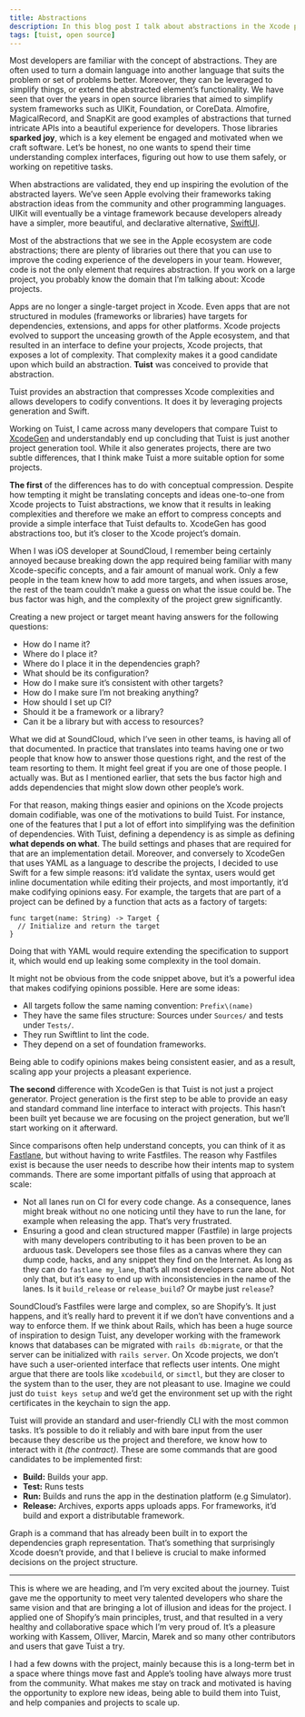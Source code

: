 ```yaml
---
title: Abstractions
description: In this blog post I talk about abstractions in the Xcode projects domain and how Tuist leverages the concept to conceptually compress intricacies of Xcode projects that developers are often confronted with.
tags: [tuist, open source]
---
```


Most developers are familiar with the concept of abstractions. They are often used to turn a domain language into another language that suits the problem or set of problems better. Moreover, they can be leveraged to simplify things, or extend the abstracted element’s functionality. We have seen that over the years in open source libraries that aimed to simplify system frameworks such as UIKit, Foundation, or CoreData. Almofire, MagicalRecord, and SnapKit are good examples of abstractions that turned intricate APIs into a beautiful experience for developers. Those libraries **sparked joy**, which is a key element be engaged and motivated when we craft software. Let’s be honest, no one wants to spend their time understanding complex interfaces, figuring out how to use them safely, or working on repetitive tasks.

When abstractions are validated, they end up inspiring the evolution of the abstracted layers. We’ve seen Apple evolving their frameworks taking abstraction ideas from the community and other programming languages. UIKit will eventually be a vintage framework because developers already have a simpler, more beautiful, and declarative alternative, [SwiftUI](https://developer.apple.com/xcode/swiftui/).

Most of the abstractions that we see in the Apple ecosystem are code abstractions; there are plenty of libraries out there that you can use to improve the coding experience of the developers in your team. However, code is not the only element that requires abstraction. If you work on a large project, you probably know the domain that I’m talking about: Xcode projects.

Apps are no longer a single-target project in Xcode. Even apps that are not structured in modules (frameworks or libraries) have targets for dependencies, extensions, and apps for other platforms. Xcode projects evolved to support the unceasing growth of the Apple ecosystem, and that resulted in an interface to define your projects, Xcode projects, that exposes a lot of complexity. That complexity makes it a good candidate upon which build an abstraction. **Tuist** was conceived to provide that abstraction.

Tuist provides an abstraction that compresses Xcode complexities and allows developers to codify conventions. It does it by leveraging projects generation and Swift.

Working on Tuist, I came across many developers that compare Tuist to [XcodeGen](https://github.com/yonaskolb/xcodegen) and understandably end up concluding that Tuist is just another project generation tool. While it also generates projects, there are two subtle differences, that I think make Tuist a more suitable option for some projects.

**The first** of the differences has to do with conceptual compression. Despite how tempting it might be translating concepts and ideas one-to-one from Xcode projects to Tuist abstractions, we know that it results in leaking complexities and therefore we make an effort to compress concepts and provide a simple interface that Tuist defaults to. XcodeGen has good abstractions too, but it’s closer to the Xcode project’s domain.

When I was iOS developer at SoundCloud, I remember being certainly annoyed because breaking down the app required being familiar with many Xcode-specific concepts, and a fair amount of manual work. Only a few people in the team knew how to add more targets, and when issues arose, the rest of the team couldn’t make a guess on what the issue could be. The bus factor was high, and the complexity of the project grew significantly.

Creating a new project or target meant having answers for the following questions:

- How do I name it?
- Where do I place it?
- Where do I place it in the dependencies graph?
- What should be its configuration?
- How do I make sure it’s consistent with other targets?
- How do I make sure I’m not breaking anything?
- How should I set up CI?
- Should it be a framework or a library?
- Can it be a library but with access to resources?

What we did at SoundCloud, which I’ve seen in other teams, is having all of that documented. In practice that translates into teams having one or two people that know how to answer those questions right, and the rest of the team resorting to them. It might feel great if you are one of those people. I actually was. But as I mentioned earlier, that sets the bus factor high and adds dependencies that might slow down other people’s work.

For that reason, making things easier and opinions on the Xcode projects domain codifiable, was one of the motivations to build Tuist. For instance, one of the features that I put a lot of effort into simplifying was the definition of dependencies. With Tuist, defining a dependency is as simple as defining **what depends on what**. The build settings and phases that are required for that are an implementation detail. Moreover, and conversely to XcodeGen that uses YAML as a language to describe the projects, I decided to use Swift for a few simple reasons: it’d validate the syntax, users would get inline documentation while editing their projects, and most importantly, it’d make codifying opinions easy. For example, the targets that are part of a project can be defined by a function that acts as a factory of targets:

```language-swift
func target(name: String) -> Target {
  // Initialize and return the target
}
```

Doing that with YAML would require extending the specification to support it, which would end up leaking some complexity in the tool domain.

It might not be obvious from the code snippet above, but it’s a powerful idea that makes codifying opinions possible. Here are some ideas:

- All targets follow the same naming convention: `Prefix\(name)`
- They have the same files structure: Sources under `Sources/` and tests under `Tests/`.
- They run Swiftlint to lint the code.
- They depend on a set of foundation frameworks.

Being able to codify opinions makes being consistent easier, and as a result, scaling app your projects a pleasant experience.

**The second** difference with XcodeGen is that Tuist is not just a project generator. Project generation is the first step to be able to provide an easy and standard command line interface to interact with projects. This hasn’t been built yet because we are focusing on the project generation, but we’ll start working on it afterward.

Since comparisons often help understand concepts, you can think of it as [Fastlane](https://github.com/fastlane), but without having to write Fastfiles. The reason why Fastfiles exist is because the user needs to describe how their intents map to system commands. There are some important pitfalls of using that approach at scale:

- Not all lanes run on CI for every code change. As a consequence, lanes might break without no one noticing until they have to run the lane, for example when releasing the app. That’s very frustrated.
- Ensuring a good and clean structured mapper (Fastfile) in large projects with many developers contributing to it has been proven to be an arduous task. Developers see those files as a canvas where they can dump code, hacks, and any snippet they find on the Internet. As long as they can do `fastlane my_lane`, that’s all most developers care about. Not only that, but it’s easy to end up with inconsistencies in the name of the lanes. Is it `build_release` or `release_build`? Or maybe just `release`?

SoundCloud’s Fastfiles were large and complex, so are Shopify’s. It just happens, and it’s really hard to prevent it if we don’t have conventions and a way to enforce them. If we think about Rails, which has been a huge source of inspiration to design Tuist, any developer working with the framework knows that databases can be migrated with `rails db:migrate`, or that the server can be initialized with `rails server`. On Xcode projects, we don’t have such a user-oriented interface that reflects user intents. One might argue that there are tools like `xcodebuild`, or `simctl`, but they are closer to the system than to the user, they are not pleasant to use. Imagine we could just do `tuist keys setup` and we’d get the environment set up with the right certificates in the keychain to sign the app.

Tuist will provide an standard and user-friendly CLI with the most common tasks. It’s possible to do it reliably and with bare input from the user because they describe us the project and therefore, we know how to interact with it _(the contract)_. These are some commands that are good candidates to be implemented first:

- **Build:** Builds your app.
- **Test:** Runs tests
- **Run:** Builds and runs the app in the destination platform (e.g Simulator).
- **Release:** Archives, exports apps uploads apps. For frameworks, it’d build and export a distributable framework.

Graph is a command that has already been built in to export the dependencies graph representation. That’s something that surprisingly Xcode doesn’t provide, and that I believe is crucial to make informed decisions on the project structure.

---

This is where we are heading, and I’m very excited about the journey. Tuist gave me the opportunity to meet very talented developers who share the same vision and that are bringing a lot of illusion and ideas for the project. I applied one of Shopify’s main principles, trust, and that resulted in a very healthy and collaborative space which I’m very proud of. It’s a pleasure working with Kassem, Olliver, Marcin, Marek and so many other contributors and users that gave Tuist a try.

I had a few downs with the project, mainly because this is a long-term bet in a space where things move fast and Apple’s tooling have always more trust from the community. What makes me stay on track and motivated is having the opportunity to explore new ideas, being able to build them into Tuist, and help companies and projects to scale up.
